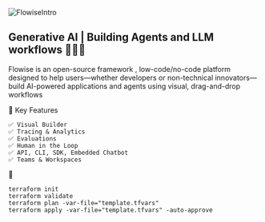 ![FlowiseIntro](https://github.com/user-attachments/assets/33b6d277-b66e-446e-a763-6eed4b4de7dc)


## Generative AI | Building Agents and LLM workflows 🚀🚀🚀
Flowise is an open-source framework , low-code/no-code platform designed to help users—whether developers or non-technical innovators—build AI-powered applications and agents using visual, drag-and-drop workflows


🧱  Key Features
```
✅ Visual Builder
✅ Tracing & Analytics 
✅ Evaluations
✅ Human in the Loop
✅ API, CLI, SDK, Embedded Chatbot
✅ Teams & Workspaces
```

🚀 
```
terraform init
terraform validate
terraform plan -var-file="template.tfvars"
terraform apply -var-file="template.tfvars" -auto-approve
```




